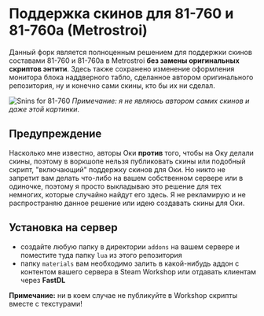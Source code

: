 # Поддержка скинов для 81-760 и 81-760a (Metrostroi)

Данный форк является полноценным решением для поддержки скинов составами 81-760 и 81-760a в Metrostroi **без замены оригинальных скриптов энтити**. Здесь также сохранено изменение оформления монитора блока наддверного табло, сделанное автором оригинального репозитория, ну и конечно сами скины, кто бы их ни сделал.

![Snins for 81-760](https://mss-project.org/images/addons/oka_skins.jpg)
_Примечание: я не являюсь автором самих скинов и даже этой картинки_.

## Предупреждение
Насколько мне известно, авторы Оки **против** того, чтобы на Оку делали скины, поэтому в воркшопе нельзя публиковать скины или подобный скрипт, "включающий" поддержку скинов для Оки. Но никто не запретит вам делать что-либо на вашем собственном сервере или в одиночке, поэтому я просто выкладываю это решение для тех немногих, которые случайно найдут его здесь. Я не рекламирую и не распространяю данное решение или идею создавать скины для Оки.

## Установка на сервер
* создайте любую папку в директории `addons` на вашем сервере и поместите туда папку `lua` из этого репозитория
* папку `materials` вам необходимо залить в какой-нибудь аддон с контентом вашего сервера в Steam Workshop или отдавать клиентам через **FastDL**

**Примечание:** ни в коем случае не публикуйте в Workshop скрипты вместе с текстурами!